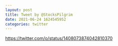 ```yaml
--- 
layout: post 
title: Tweet by @StocksPilgrim 
date: 2021-06-24 1624545952 
categories: twitter 
--- 
```

https://twitter.com/o/status/1408073874042810370